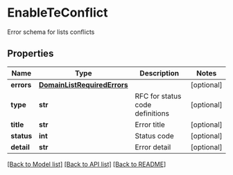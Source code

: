 # EnableTeConflict

Error schema for lists conflicts
## Properties
Name | Type | Description | Notes
------------ | ------------- | ------------- | -------------
**errors** | [**DomainListRequiredErrors**](DomainListRequiredErrors.md) |  | [optional] 
**type** | **str** | RFC for status code definitions | [optional] 
**title** | **str** | Error title | [optional] 
**status** | **int** | Status code | [optional] 
**detail** | **str** | Error detail | [optional] 

[[Back to Model list]](../README.md#documentation-for-models) [[Back to API list]](../README.md#documentation-for-api-endpoints) [[Back to README]](../README.md)


